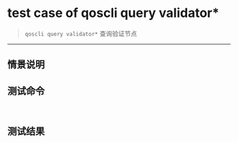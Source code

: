 # test case of qoscli query validator*

> `qoscli query validator*` 查询验证节点

---

## 情景说明


## 测试命令

```bash
    
```

## 测试结果

```bash

```

